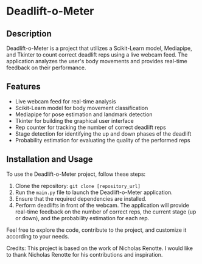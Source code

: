 # Deadlift-o-Meter

## Description

Deadlift-o-Meter is a project that utilizes a Scikit-Learn model, Mediapipe, and Tkinter to count correct deadlift reps using a live webcam feed. The application analyzes the user's body movements and provides real-time feedback on their performance.

## Features

- Live webcam feed for real-time analysis
- Scikit-Learn model for body movement classification
- Mediapipe for pose estimation and landmark detection
- Tkinter for building the graphical user interface
- Rep counter for tracking the number of correct deadlift reps
- Stage detection for identifying the up and down phases of the deadlift
- Probability estimation for evaluating the quality of the performed reps

## Installation and Usage

To use the Deadlift-o-Meter project, follow these steps:

1. Clone the repository: `git clone [repository_url]`
2. Run the `main.py` file to launch the Deadlift-o-Meter application.
3. Ensure that the required dependencies are installed.
4. Perform deadlifts in front of the webcam. The application will provide real-time feedback on the number of correct reps, the current stage (up or down), and the probability estimation for each rep.


Feel free to explore the code, contribute to the project, and customize it according to your needs.


Credits: This project is based on the work of Nicholas Renotte. I would like to thank Nicholas Renotte for his contributions and inspiration.
